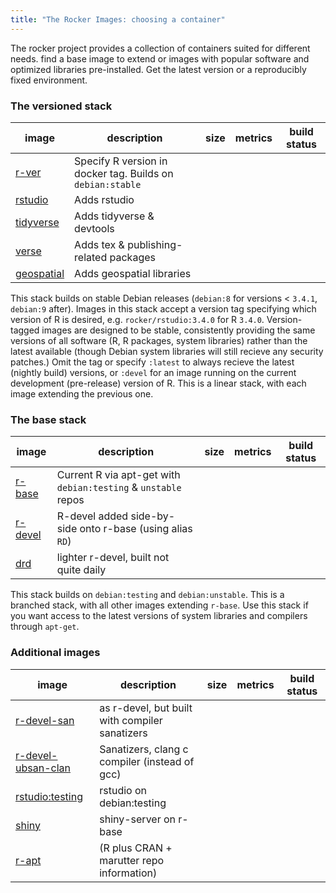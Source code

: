 ```yaml
---
title: "The Rocker Images: choosing a container"
---
```




The rocker project provides a collection of containers suited for different needs. find a base image to extend or images with popular software and optimized libraries pre-installed. Get the latest version or a reproducibly fixed environment.

### The versioned stack


<table class="table table-condensed table-striped">
<thead>
<tr>
<th>image</th>
<th>description</th>
<th>size</th>
<th>metrics</th>
<th>build status</th>
</tr>
</thead>

<tbody>
<tr>
<td><a href="https://hub.docker.com/r/rocker/r-ver">r-ver</a></td>
<td>Specify R version in docker tag. Builds on <code>debian:stable</code></td>
<td><a href="https://microbadger.com/images/rocker/r-ver"><img src="https://images.microbadger.com/badges/image/rocker/r-ver.svg" alt="" /></a></td>
<td><a href="https://hub.docker.com/r/rocker/r-ver"><img src="https://img.shields.io/docker/pulls/rocker/r-ver.svg" alt="" /></a></td>
<td><a href="https://hub.docker.com/r/rocker/r-ver/builds"><img src="https://img.shields.io/docker/automated/rocker/r-ver.svg" alt="" /></a></td>
</tr>

<tr>
<td><a href="https://hub.docker.com/r/rocker/rstudio">rstudio</a></td>
<td>Adds rstudio</td>
<td><a href="https://microbadger.com/"><img src="https://images.microbadger.com/badges/image/rocker/rstudio-stable.svg" alt="" /></a></td>
<td><a href="https://hub.docker.com/r/rocker/rstudio"><img src="https://img.shields.io/docker/pulls/rocker/rstudio.svg" alt="" /></a></td>
<td><a href="https://hub.docker.com/r/rocker/rstudio/builds"><img src="https://img.shields.io/docker/automated/rocker/rstudio.svg" alt="" /></a></td>
</tr>

<tr>
<td><a href="https://hub.docker.com/r/rocker/tidyverse">tidyverse</a></td>
<td>Adds tidyverse &amp; devtools</td>
<td><a href="https://microbadger.com/images/rocker/tidyverse"><img src="https://images.microbadger.com/badges/image/rocker/tidyverse.svg" alt="" /></a></td>
<td><a href="https://hub.docker.com/r/rocker/tidyverse"><img src="https://img.shields.io/docker/pulls/rocker/tidyverse.svg" alt="" /></a></td>
<td><a href="https://hub.docker.com/r/rocker/tidyverse/builds"><img src="https://img.shields.io/docker/automated/rocker/tidyverse.svg" alt="" /></a></td>
</tr>

<tr>
<td><a href="https://hub.docker.com/r/rocker/verse">verse</a></td>
<td>Adds tex &amp; publishing-related packages</td>
<td><a href="https://microbadger.com/images/rocker/verse"><img src="https://images.microbadger.com/badges/image/rocker/verse.svg" alt="" /></a></td>
<td><a href="https://hub.docker.com/r/rocker/verse"><img src="https://img.shields.io/docker/pulls/rocker/verse.svg" alt="" /></a></td>
<td><a href="https://hub.docker.com/r/rocker/verse/builds"><img src="https://img.shields.io/docker/automated/rocker/verse.svg" alt="" /></a></td>
</tr>

<tr>
<td><a href="https://hub.docker.com/r/rocker/geospatial">geospatial</a></td>
<td>Adds geospatial libraries</td>
<td><a href="https://microbadger.com/images/rocker/geospatial"><img src="https://images.microbadger.com/badges/image/rocker/geospatial.svg" alt="" /></a></td>
<td><a href="https://hub.docker.com/r/rocker/geospatial"><img src="https://img.shields.io/docker/pulls/rocker/geospatial.svg" alt="" /></a></td>
<td><a href="https://hub.docker.com/r/rocker/geospatial/builds"><img src="https://img.shields.io/docker/automated/rocker/geospatial.svg" alt="" /></a></td>
</tr>
</tbody>
</table>




This stack builds on stable Debian releases (`debian:8` for versions < `3.4.1`, `debian:9` after). Images in this stack accept a version tag specifying which version of R is desired, e.g. `rocker/rstudio:3.4.0` for R `3.4.0`.  Version-tagged images are designed to be stable, consistently providing the same versions of all software (R, R packages, system libraries) rather than the latest available (though Debian system libraries will still recieve any security patches.)  Omit the tag or specify `:latest` to always recieve the latest (nightly build) versions, or `:devel` for an image running on the current development (pre-release) version of R.  This is a linear stack, with each image extending the previous one.  

### The base stack

<table class="table table-condensed table-striped">
<thead>
<tr>
<th>image</th>
<th>description</th>
<th>size</th>
<th>metrics</th>
<th>build status</th>
</tr>
</thead>

<tbody>
<tr>
<td><a href="https://hub.docker.com/r/_/r-base">r-base</a></td>
<td>Current R via apt-get with <code>debian:testing</code> &amp; <code>unstable</code> repos</td>
<td><a href="https://microbadger.com/images/library/r-base"><img src="https://images.microbadger.com/badges/image/library/r-base.svg" alt="" /></a></td>
<td><a href="https://hub.docker.com/r/library/r-base"><img src="https://img.shields.io/docker/pulls/library/r-base.svg" alt="" /></a></td>
<td><a href="https://hub.docker.com/r/library/r-base/builds"><img src="https://img.shields.io/docker/automated/rocker/r-base.svg" alt="" /></a></td>
</tr>

<tr>
<td><a href="https://hub.docker.com/r/rocker/r-devel">r-devel</a></td>
<td>R-devel added side-by-side onto r-base (using alias <code>RD</code>)</td>
<td><a href="https://microbadger.com/images/rocker/r-devel"><img src="https://images.microbadger.com/badges/image/rocker/r-devel.svg" alt="" /></a></td>
<td><a href="https://hub.docker.com/r/rocker/r-devel"><img src="https://img.shields.io/docker/pulls/rocker/r-devel.svg" alt="" /></a></td>
<td><a href="https://hub.docker.com/r/rocker/r-devel/builds"><img src="https://img.shields.io/docker/automated/rocker/r-devel.svg" alt="" /></a></td>
</tr>

<tr>
<td><a href="https://hub.docker.com/r/rocker/drd">drd</a></td>
<td>lighter r-devel, built not quite daily</td>
<td><a href="https://microbadger.com/images/rocker/drd"><img src="https://images.microbadger.com/badges/image/rocker/drd.svg" alt="" /></a></td>
<td><a href="https://hub.docker.com/r/rocker/drd"><img src="https://img.shields.io/docker/pulls/rocker/drd.svg" alt="" /></a></td>
<td><a href="https://hub.docker.com/r/rocker/drd/builds"><img src="https://img.shields.io/docker/automated/rocker/drd.svg" alt="" /></a></td>
</tr>
</tbody>
</table>


This stack builds on `debian:testing` and `debian:unstable`.  This is a branched stack, with all other images extending `r-base`.  Use this stack if you want access to the latest versions of system libraries and compilers through `apt-get`.

### Additional images 





<table  class="table table-condensed table-striped">
<thead>
<tr>
<th>image</th>
<th>description</th>
<th>size</th>
<th>metrics</th>
<th>build status</th>
</tr>
</thead>

<tbody>
<tr>
<td><a href="https://hub.docker.com/r/rocker/r-devel-san">r-devel-san</a></td>
<td>as r-devel, but built with compiler sanatizers</td>
<td><a href="https://microbadger.com/images/rocker/r-devel-san"><img src="https://images.microbadger.com/badges/image/rocker/r-devel-san.svg" alt="" /></a></td>
<td><a href="https://hub.docker.com/r/rocker/r-devel-san"><img src="https://img.shields.io/docker/pulls/rocker/r-devel-san.svg" alt="" /></a></td>
<td><a href="https://hub.docker.com/r/rocker/r-devel-san/builds"><img src="https://img.shields.io/docker/automated/rocker/r-devel-san.svg" alt="" /></a></td>
</tr>

<tr>
<td><a href="https://hub.docker.com/r/rocker/r-devel-ubsan-clang">r-devel-ubsan-clan</a></td>
<td>Sanatizers, clang c compiler (instead of gcc)</td>
<td><a href="https://microbadger.com/images/rocker/r-devel-ubsan-clang"><img src="https://images.microbadger.com/badges/image/rocker/r-devel-ubsan-clang.svg" alt="" /></a></td>
<td><a href="https://hub.docker.com/r/rocker/r-devel-ubsan-clang"><img src="https://img.shields.io/docker/pulls/rocker/r-devel-ubsan-clang.svg" alt="" /></a></td>
<td><a href="https://hub.docker.com/r/rocker/r-devel-ubsan-clang/builds"><img src="https://img.shields.io/docker/automated/rocker/r-devel-ubsan-clang.svg" alt="" /></a></td>
</tr>

<tr>
<td><a href="https://hub.docker.com/r/rocker/r-devel-san">rstudio:testing</a></td>
<td>rstudio on debian:testing</td>
<td><a href="https://microbadger.com/images/rocker/r-devel-san"><img src="https://images.microbadger.com/badges/image/rocker/r-devel-san.svg" alt="" /></a></td>
<td><a href="https://hub.docker.com/r/rocker/r-devel-san"><img src="https://img.shields.io/docker/pulls/rocker/r-devel-san.svg" alt="" /></a></td>
<td><a href="https://hub.docker.com/r/rocker/r-devel-san/builds"><img src="https://img.shields.io/docker/automated/rocker/r-devel-san.svg" alt="" /></a></td>
</tr>

<tr>
<td><a href="https://hub.docker.com/r/rocker/shiny">shiny</a></td>
<td>shiny-server on r-base</td>
<td><a href="https://microbadger.com/images/rocker/shiny"><img src="https://images.microbadger.com/badges/image/rocker/shiny.svg" alt="" /></a></td>
<td><a href="https://hub.docker.com/r/rocker/shiny"><img src="https://img.shields.io/docker/pulls/rocker/shiny.svg" alt="" /></a></td>
<td><a href="https://hub.docker.com/r/rocker/shiny/builds"><img src="https://img.shields.io/docker/automated/rocker/shiny.svg" alt="" /></a></td>
</tr>

<tr>
<td><a href="https://hub.docker.com/r/rocker/r-apt">r-apt</a></td>
<td>(R plus CRAN + marutter repo information)</td>
<td><a href="https://microbadger.com/images/rocker/r-apt"><img src="https://images.microbadger.com/badges/image/rocker/r-apt.svg" alt="" /></a></td>
<td><a href="https://hub.docker.com/r/rocker/r-apt"><img src="https://img.shields.io/docker/pulls/rocker/r-apt.svg" alt="" /></a></td>
<td><a href="https://hub.docker.com/r/rocker/r-apt/builds"><img src="https://img.shields.io/docker/automated/rocker/r-apt.svg" alt="" /></a></td>
</tr>
</tbody>
</table>

